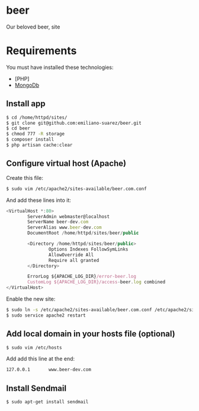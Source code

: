 # beer
Our beloved beer, site

# Requirements

You must have installed these technologies:
* [PHP]
* [MongoDb](https://docs.mongodb.com/manual/tutorial/install-mongodb-on-ubuntu/)

## Install app

```sh
$ cd /home/httpd/sites/
$ git clone git@github.com:emiliano-suarez/beer.git
$ cd beer
$ chmod 777 -R storage
$ composer install
$ php artisan cache:clear
```

## Configure virtual host (Apache)

Create this file:

```sh
$ sudo vim /etc/apache2/sites-available/beer.com.conf
```

And add these lines into it:

```javascript
<VirtualHost *:80>
        ServerAdmin webmaster@localhost
        ServerName beer-dev.com
        ServerAlias www.beer-dev.com
        DocumentRoot /home/httpd/sites/beer/public

        <Directory /home/httpd/sites/beer/public>
                Options Indexes FollowSymLinks
                AllowOverride All
                Require all granted
        </Directory>

        ErrorLog ${APACHE_LOG_DIR}/error-beer.log
        CustomLog ${APACHE_LOG_DIR}/access-beer.log combined
</VirtualHost>
```

Enable the new site:

```sh
$ sudo ln -s /etc/apache2/sites-available/beer.com.conf /etc/apache2/sites-enabled/beer.com.conf
$ sudo service apache2 restart
```

## Add local domain in your hosts file (optional)

```sh
$ sudo vim /etc/hosts
```

Add add this line at the end:

```sh
127.0.0.1       www.beer-dev.com
```

## Install Sendmail

```sh
$ sudo apt-get install sendmail
```
